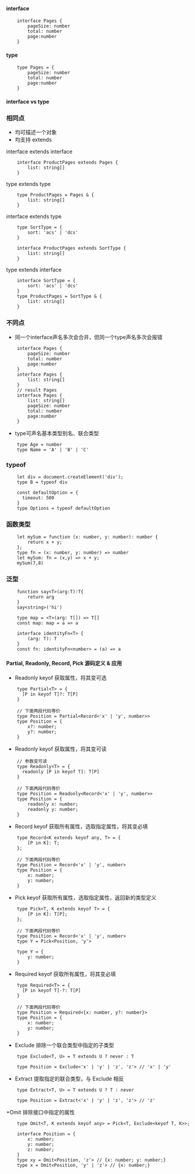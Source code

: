 #### interface
```
    interface Pages { 
        pageSize: number
        total: number
        page:number 
    }
```

#### type
```
    type Pages = { 
        pageSize: number
        total: number
        page:number 
    }

```

#### interface vs type

### 相同点
+ 均可描述一个对象
+ 均支持 extends

interface extends interface
```
    interface ProductPages extends Pages {
        list: string[]
    }
```
type extends type
```
    type ProductPages = Pages & {
        list: string[]
    }
```
interface extends type
```
    type SortType = {
        sort: 'acs' | 'dcs'
    }

    interface ProductPages extends SortType {
        list: string[]
    }
```
type extends interface
```
    interface SortType = {
        sort: 'acs' | 'dcs'
    }
    type ProductPages = SortType & {
        list: string[]
    }
```

### 不同点
+ 同一个interface声名多次会合并，但同一个type声名多次会报错

```
    interface Pages { 
        pageSize: number
        total: number
        page:number 
    }
    interface Pages { 
        list: string[]
    }
    // result Pages
    interface Pages { 
        list: string[]
        pageSize: number
        total: number
        page:number 
    }
```

+ type可声名基本类型别名、联合类型
```    
    type Age = number
    type Name = 'A' | 'B' | 'C'

```

### typeof
```
    let div = document.createElement('div');
    type B = typeof div

    const defaultOption = {
      timeout: 500
    }
    type Options = typeof defaultOption
```

### 函数类型
```
    let mySum = function (x: number, y: number): number {
        return x + y;
    };
    type fn = (x: number, y: number) => number
    let mySum: fn = (x,y) => x + y;
    mySum(7,8)
```

### 泛型
```
    function say<T>(arg:T):T{
        return arg
    }
    say<string>('hi')

    type map = <T>(arg: T[]) => T[]
    const map: map = a => a

    interface identityFn<T> {
        (arg: T): T
    }    
    const fn: identityFn<number> = (a) => a
```
#### Partial, Readonly, Record, Pick 源码定义 & 应用

+ Readonly keyof 获取属性，将其变可选
``` 
    type Partial<T> = {
      [P in keyof T]?: T[P]
    }

    // 下面两段代码等价
    type Position = Partial<Record<'x' | 'y', number>>
    type Position = {
    	x?: number;
    	y?: number;
    }
```

+ Readonly keyof 获取属性，将其变可读
``` 
    // 参数变可读
    type Readonly<T> = {
      readonly [P in keyof T]: T[P]
    }

    // 下面两段代码等价
    type Position = Readonly<Record<'x' | 'y', number>>
    type Position = {
    	readonly x: number;
    	readonly y: number;
    }
```

+ Record keyof 获取所有属性，选取指定属性，将其变必填
```
    type Record<K extends keyof any, T> = {
        [P in K]: T;
    };

    // 下面两段代码等价
    type Position = Record<'x' | 'y', number>
    type Position = {
    	x: number;
    	y: number;
    }
```

+ Pick keyof 获取所有属性，选取指定属性，返回新的类型定义
```
    type Pick<T, K extends keyof T> = {
        [P in K]: T[P];
    };

    // 下面两段代码等价
    type Position = Record<'x' | 'y', number>
    type Y = Pick<Position, 'y'>

    type Y = {
    	y: number;
    }
```

+ Required keyof 获取所有属性，将其变必填
``` 
    type Required<T> = {
      [P in keyof T]-?: T[P]
    }
    
    // 下面两段代码等价
    type Position = Required<{x: number, y?: number}>
    type Position = {
    	x: number;
    	y: number;
    }
```

+ Exclude 排除一个联合类型中指定的子类型
``` 
    type Exclude<T, U> = T extends U ? never : T
    
    type Position = Exclude<'x' | 'y' | 'z', 'z'> // 'x' | 'y'
```

+ Extract 提取指定的联合类型，与 Exclude 相反
``` 
    type Extract<T, U> = T extends U ? T : never 
    
    type Position = Extract<'x' | 'y' | 'z', 'z'> // 'z'
```

+Omit 排除接口中指定的属性
```
    type Omit<T, K extends keyof any> = Pick<T, Exclude<keyof T, K>>;

    interface Position = {
        x: number;
        y: number;
        z: number;
    }
    type xy = Omit<Position, 'z'> // {x: number; y: number;}
    type x = Omit<Position, 'y' | 'z'> // {x: number;}
```

